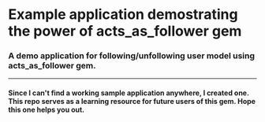 # Example application demostrating the power of acts_as_follower gem

<h3>
	A demo application for following/unfollowing user model using acts_as_follower gem. 
</h3>
<hr>
<h4>Since I can't find a working sample application anywhere, I created one. This repo serves as a learning resource for future users of this gem. Hope this one helps you out. </h4>